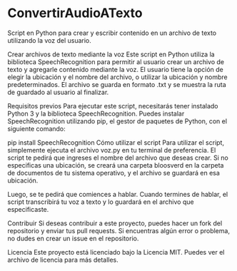 # ConvertirAudioATexto
Script en Python para crear y escribir contenido en un archivo de texto utilizando la voz del usuario.

Crear archivos de texto mediante la voz
Este script en Python utiliza la biblioteca SpeechRecognition para permitir al usuario crear un archivo de texto y agregarle contenido mediante la voz. El usuario tiene la opción de elegir la ubicación y el nombre del archivo, o utilizar la ubicación y nombre predeterminados. El archivo se guarda en formato .txt y se muestra la ruta de guardado al usuario al finalizar.

Requisitos previos
Para ejecutar este script, necesitarás tener instalado Python 3 y la biblioteca SpeechRecognition. Puedes instalar SpeechRecognition utilizando pip, el gestor de paquetes de Python, con el siguiente comando:

pip install SpeechRecognition
Cómo utilizar el script
Para utilizar el script, simplemente ejecuta el archivo voz.py en tu terminal de preferencia. El script te pedirá que ingreses el nombre del archivo que deseas crear. Si no especificas una ubicación, se creará una carpeta bloosverd en la carpeta de documentos de tu sistema operativo, y el archivo se guardará en esa ubicación.

Luego, se te pedirá que comiences a hablar. Cuando termines de hablar, el script transcribirá tu voz a texto y lo guardará en el archivo que especificaste.

Contribuir
Si deseas contribuir a este proyecto, puedes hacer un fork del repositorio y enviar tus pull requests. Si encuentras algún error o problema, no dudes en crear un issue en el repositorio.

Licencia
Este proyecto está licenciado bajo la Licencia MIT. Puedes ver el archivo de licencia para más detalles.
